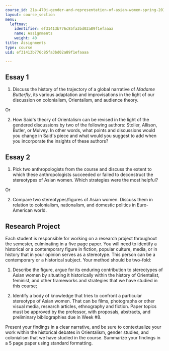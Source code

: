 ```yaml
---
course_id: 21a-470j-gender-and-representation-of-asian-women-spring-2010
layout: course_section
menu:
  leftnav:
    identifier: ef31413b776c85fa3bd02a89f1efaaaa
    name: Assignments
    weight: 40
title: Assignments
type: course
uid: ef31413b776c85fa3bd02a89f1efaaaa

---
```


Essay 1
-------

1.  Discuss the history of the trajectory of a global narrative of _Madame Butterfly_, its various adaptation and improvisations in the light of our discussion on colonialism, Orientalism, and audience theory.

Or

2.  How Said's theory of Orientalism can be revised in the light of the gendered discussions by two of the following authors: Stoller, Allison, Butler, or Mulvey. In other words, what points and discussions would you change in Said's piece and what would you suggest to add when you incorporate the insights of these authors?

Essay 2
-------

1.  Pick two anthropologists from the course and discuss the extent to which these anthropologists succeeded or failed to deconstruct the stereotypes of Asian women. Which strategies were the most helpful?

Or

2.  Compare two stereotypes/figures of Asian women. Discuss them in relation to colonialism, nationalism, and domestic politics in Euro-American world.

Research Project
----------------

Each student is responsible for working on a research project throughout the semester, culminating in a five page paper. You will need to identify a historical or a contemporary figure in fiction, popular culture, media, or in history that in your opinion serves as a stereotype. This person can be a contemporary or a historical subject. Your method should be two-fold:

1.  Describe the figure, argue for its enduring contribution to stereotypes of Asian women by situating it historically within the history of Orientalist, feminist, and other frameworks and strategies that we have studied in this course;
  
3.  Identify a body of knowledge that tries to confront a particular stereotype of Asian women. That can be films, photographs or other visual media, research articles, ethnography and fiction. Paper topics must be approved by the professor, with proposals, abstracts, and preliminary bibliographies due in Week #8.

Present your findings in a clear narrative, and be sure to contextualize your work within the historical debates in Orientalism, gender studies, and colonialism that we have studied in the course. Summarize your findings in a 5 page paper using standard formatting.